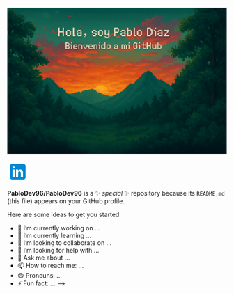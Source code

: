 ![Welcome](https://raw.githubusercontent.com/PabloD96/imgs/main/welcome_readme.png)

[![LinkedIn](https://raw.githubusercontent.com/PabloD96/imgs/main/icons8-linkedin-48.png)](https://www.linkedin.com/in/pablo-díaz-garcía-344048350)

**PabloDev96/PabloDev96** is a ✨ _special_ ✨ repository because its `README.md` (this file) appears on your GitHub profile.

Here are some ideas to get you started:

- 🔭 I’m currently working on ...
- 🌱 I’m currently learning ...
- 👯 I’m looking to collaborate on ...
- 🤔 I’m looking for help with ...
- 💬 Ask me about ...
- 📫 How to reach me: ...
- 😄 Pronouns: ...
- ⚡ Fun fact: ...
-->
